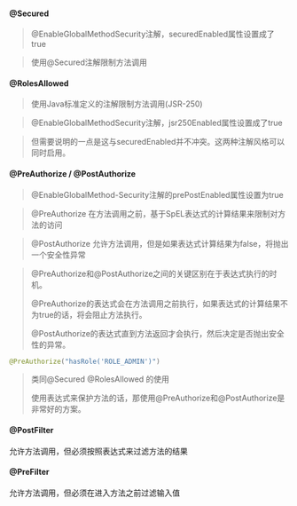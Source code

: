 ####   @Secured

> @EnableGlobalMethodSecurity注解，securedEnabled属性设置成了true

> 使用@Secured注解限制方法调用

#### @RolesAllowed

> 使用Java标准定义的注解限制方法调用(JSR-250)

>  @EnableGlobalMethodSecurity注解，jsr250Enabled属性设置成了true

> 但需要说明的一点是这与securedEnabled并不冲突。这两种注解风格可以同时启用。

#### @PreAuthorize / @PostAuthorize

> @EnableGlobalMethod-Security注解的prePostEnabled属性设置为true

>  @PreAuthorize 在方法调用之前，基于SpEL表达式的计算结果来限制对方法的访问

> @PostAuthorize 允许方法调用，但是如果表达式计算结果为false，将抛出一个安全性异常

> @PreAuthorize和@PostAuthorize之间的关键区别在于表达式执行的时机。
>
> @PreAuthorize的表达式会在方法调用之前执行，如果表达式的计算结果不为true的话，将会阻止方法执行。
>
> @PostAuthorize的表达式直到方法返回才会执行，然后决定是否抛出安全性的异常。

```java
@PreAuthorize("hasRole('ROLE_ADMIN')")
```

> 类同@Secured   @RolesAllowed 的使用
>
>
>
> 使用表达式来保护方法的话，那使用@PreAuthorize和@PostAuthorize是非常好的方案。 



#### @PostFilter

允许方法调用，但必须按照表达式来过滤方法的结果



#### @PreFilter 

允许方法调用，但必须在进入方法之前过滤输入值

